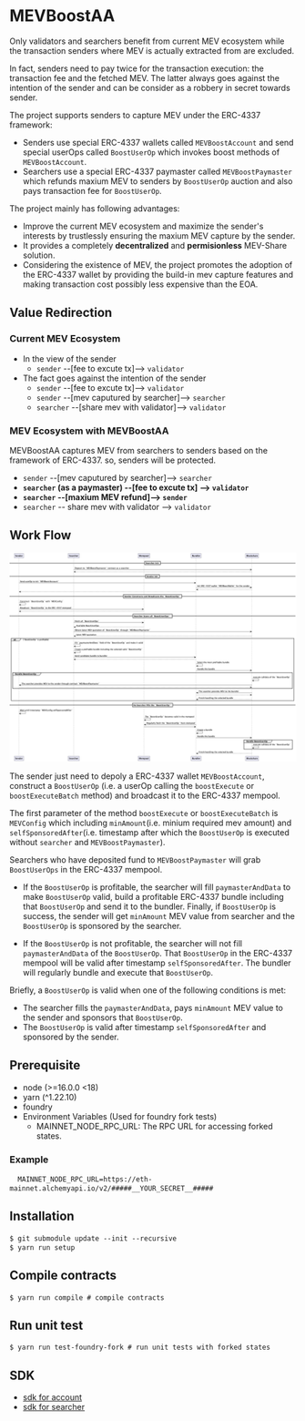 # MEVBoostAA

Only validators and searchers benefit from current MEV ecosystem while the transaction senders where MEV is actually extracted from are excluded.

In fact, senders need to pay twice for the transaction execution: the transaction fee and the fetched MEV. The latter always goes against the intention of the sender and can be consider as a robbery in secret towards sender.

The project supports senders to capture MEV under the ERC-4337 framework:

- Senders use special ERC-4337 wallets called `MEVBoostAccount` and send special userOps called `BoostUserOp` which invokes boost methods of `MEVBoostAccount`.
- Searchers use a special ERC-4337 paymaster called `MEVBoostPaymaster` which refunds maxium MEV to senders by `BoostUserOp` auction and also pays transaction fee for `BoostUserOp`.

The project mainly has following advantages:

- Improve the current MEV ecosystem and maximize the sender's interests by trustlessly ensuring the maxium MEV capture by the sender.
- It provides a completely **decentralized** and **permisionless** MEV-Share solution.
- Considering the existence of MEV, the project promotes the adoption of the ERC-4337 wallet by providing the build-in mev capture features and making transaction cost possibly less expensive than the EOA.

## Value Redirection

### Current MEV Ecosystem

- In the view of the sender
  - `sender` --[fee to excute tx]--> `validator`
- The fact goes against the intention of the sender
  - `sender` --[fee to excute tx]--> `validator`
  - `sender` --[mev caputured by searcher]--> `searcher`
  - `searcher` --[share mev with validator]--> `validator`

### MEV Ecosystem with MEVBoostAA

MEVBoostAA captures MEV from searchers to senders based on the framework of ERC-4337. so, senders will be protected.

- `sender` --[mev caputured by searcher]--> `searcher`
- **`searcher` (as a paymaster) --[fee to excute tx] --> `validator`**
- **`searcher` --[maxium MEV refund]--> `sender`**
- `searcher` -- share mev with validator --> `validator`

## Work Flow

![image info](./graphs/interaction.png)

The sender just need to depoly a ERC-4337 wallet `MEVBoostAccount`, construct a `BoostUserOp` (i.e. a userOp calling the `boostExecute` or `boostExecuteBatch` method) and broadcast it to the ERC-4337 mempool.

The first parameter of the method `boostExecute` or `boostExecuteBatch` is `MEVConfig` which including `minAmount`(i.e. minium required mev amount) and `selfSponsoredAfter`(i.e. timestamp after which the `BoostUserOp` is executed without `searcher` and `MEVBoostPaymaster`).

Searchers who have deposited fund to `MEVBoostPaymaster` will grab `BoostUserOps` in the ERC-4337 mempool.

- If the `BoostUserOp` is profitable, the searcher will fill `paymasterAndData` to make `BoostUserOp` valid, build a profitable ERC-4337 bundle including that `BoostUserOp` and send it to the bundler. Finally, if `BoostUserOp` is success, the sender will get `minAmount` MEV value from searcher and the `BoostUserOp` is sponsored by the searcher.

- If the `BoostUserOp` is not profitable, the searcher will not fill `paymasterAndData` of the `BoostUserOp`. That `BoostUserOp` in the ERC-4337 mempool will be valid after timestamp `selfSponsoredAfter`. The bundler will regularly bundle and execute that `BoostUserOp`.

Briefly, a `BoostUserOp` is valid when one of the following conditions is met:

- The searcher fills the `paymasterAndData`, pays `minAmount` MEV value to the sender and sponsors that `BoostUserOp`.
- The `BoostUserOp` is valid after timestamp `selfSponsoredAfter` and sponsored by the sender.

## Prerequisite

- node (>=16.0.0 <18)
- yarn (^1.22.10)
- foundry
- Environment Variables (Used for foundry fork tests)
  - MAINNET_NODE_RPC_URL: The RPC URL for accessing forked states.

### Example

```
  MAINNET_NODE_RPC_URL=https://eth-mainnet.alchemyapi.io/v2/#####__YOUR_SECRET__#####
```

## Installation

```
$ git submodule update --init --recursive
$ yarn run setup
```

## Compile contracts

```
$ yarn run compile # compile contracts
```

## Run unit test

```
$ yarn run test-foundry-fork # run unit tests with forked states
```

## SDK
- [sdk for account](https://github.com/doublespending/mev-boost-aa-account-sdk)
- [sdk for searcher](https://github.com/doublespending/mev-boost-aa-searcher-sdk)
